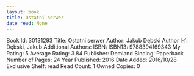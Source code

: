 ```yaml
---
layout: book
title: Ostatni serwer
date_read: None
---
```


Book Id: 30131293
Title: Ostatni serwer
Author: Jakub Dębski
Author l-f: Dębski, Jakub
Additional Authors: 
ISBN: 
ISBN13: 9788394169343
My Rating: 5
Average Rating: 3.84
Publisher: Demland
Binding: Paperback
Number of Pages: 24
Year Published: 2016
Date Added: 2016/10/28
Exclusive Shelf: read
Read Count: 1
Owned Copies: 0

